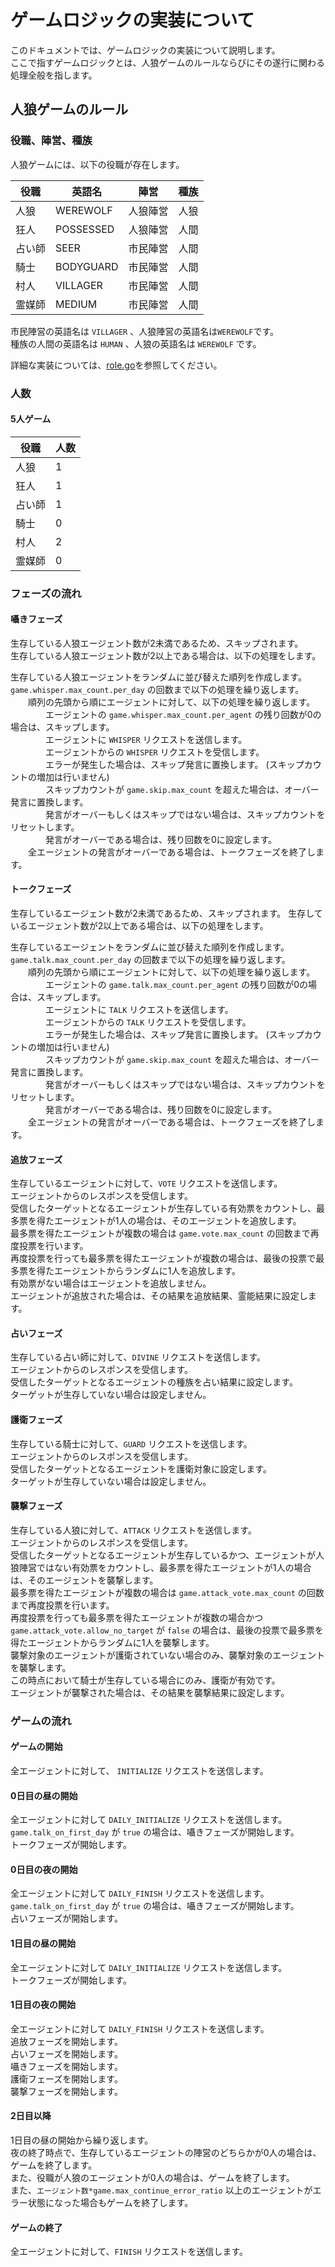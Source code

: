 # ゲームロジックの実装について

このドキュメントでは、ゲームロジックの実装について説明します。\
ここで指すゲームロジックとは、人狼ゲームのルールならびにその遂行に関わる処理全般を指します。

## 人狼ゲームのルール

### 役職、陣営、種族

人狼ゲームには、以下の役職が存在します。

| 役職   | 英語名    | 陣営     | 種族 |
| ------ | --------- | -------- | ---- |
| 人狼   | WEREWOLF  | 人狼陣営 | 人狼 |
| 狂人   | POSSESSED | 人狼陣営 | 人間 |
| 占い師 | SEER      | 市民陣営 | 人間 |
| 騎士   | BODYGUARD | 市民陣営 | 人間 |
| 村人   | VILLAGER  | 市民陣営 | 人間 |
| 霊媒師 | MEDIUM    | 市民陣営 | 人間 |

市民陣営の英語名は `VILLAGER` 、人狼陣営の英語名は`WEREWOLF`です。\
種族の人間の英語名は `HUMAN` 、人狼の英語名は `WEREWOLF` です。

詳細な実装については、[role.go](../model/role.go)を参照してください。

### 人数

#### 5人ゲーム

| 役職   | 人数 |
| ------ | ---- |
| 人狼   | 1    |
| 狂人   | 1    |
| 占い師 | 1    |
| 騎士   | 0    |
| 村人   | 2    |
| 霊媒師 | 0    |

### フェーズの流れ

#### 囁きフェーズ

生存している人狼エージェント数が2未満であるため、スキップされます。\
生存している人狼エージェント数が2以上である場合は、以下の処理をします。

生存している人狼エージェントをランダムに並び替えた順列を作成します。\
`game.whisper.max_count.per_day` の回数まで以下の処理を繰り返します。\
&emsp;&emsp;順列の先頭から順にエージェントに対して、以下の処理を繰り返します。\
&emsp;&emsp;&emsp;&emsp;エージェントの `game.whisper.max_count.per_agent` の残り回数が0の場合は、スキップします。\
&emsp;&emsp;&emsp;&emsp;エージェントに `WHISPER` リクエストを送信します。\
&emsp;&emsp;&emsp;&emsp;エージェントからの `WHISPER` リクエストを受信します。\
&emsp;&emsp;&emsp;&emsp;エラーが発生した場合は、スキップ発言に置換します。 (スキップカウントの増加は行いません)\
&emsp;&emsp;&emsp;&emsp;スキップカウントが `game.skip.max_count` を超えた場合は、オーバー発言に置換します。\
&emsp;&emsp;&emsp;&emsp;発言がオーバーもしくはスキップではない場合は、スキップカウントをリセットします。\
&emsp;&emsp;&emsp;&emsp;発言がオーバーである場合は、残り回数を0に設定します。\
&emsp;&emsp;全エージェントの発言がオーバーである場合は、トークフェーズを終了します。

#### トークフェーズ

生存しているエージェント数が2未満であるため、スキップされます。
生存しているエージェント数が2以上である場合は、以下の処理をします。

生存しているエージェントをランダムに並び替えた順列を作成します。\
`game.talk.max_count.per_day` の回数まで以下の処理を繰り返します。\
&emsp;&emsp;順列の先頭から順にエージェントに対して、以下の処理を繰り返します。\
&emsp;&emsp;&emsp;&emsp;エージェントの `game.talk.max_count.per_agent` の残り回数が0の場合は、スキップします。\
&emsp;&emsp;&emsp;&emsp;エージェントに `TALK` リクエストを送信します。\
&emsp;&emsp;&emsp;&emsp;エージェントからの `TALK` リクエストを受信します。\
&emsp;&emsp;&emsp;&emsp;エラーが発生した場合は、スキップ発言に置換します。 (スキップカウントの増加は行いません)\
&emsp;&emsp;&emsp;&emsp;スキップカウントが `game.skip.max_count` を超えた場合は、オーバー発言に置換します。\
&emsp;&emsp;&emsp;&emsp;発言がオーバーもしくはスキップではない場合は、スキップカウントをリセットします。\
&emsp;&emsp;&emsp;&emsp;発言がオーバーである場合は、残り回数を0に設定します。\
&emsp;&emsp;全エージェントの発言がオーバーである場合は、トークフェーズを終了します。

#### 追放フェーズ

生存しているエージェントに対して、`VOTE` リクエストを送信します。\
エージェントからのレスポンスを受信します。\
受信したターゲットとなるエージェントが生存している有効票をカウントし、最多票を得たエージェントが1人の場合は、そのエージェントを追放します。\
最多票を得たエージェントが複数の場合は `game.vote.max_count` の回数まで再度投票を行います。\
再度投票を行っても最多票を得たエージェントが複数の場合は、最後の投票で最多票を得たエージェントからランダムに1人を追放します。\
有効票がない場合はエージェントを追放しません。\
エージェントが追放された場合は、その結果を追放結果、霊能結果に設定します。

#### 占いフェーズ

生存している占い師に対して、`DIVINE` リクエストを送信します。\
エージェントからのレスポンスを受信します。\
受信したターゲットとなるエージェントの種族を占い結果に設定します。\
ターゲットが生存していない場合は設定しません。

#### 護衛フェーズ

生存している騎士に対して、`GUARD` リクエストを送信します。\
エージェントからのレスポンスを受信します。\
受信したターゲットとなるエージェントを護衛対象に設定します。\
ターゲットが生存していない場合は設定しません。

#### 襲撃フェーズ

生存している人狼に対して、`ATTACK` リクエストを送信します。\
エージェントからのレスポンスを受信します。\
受信したターゲットとなるエージェントが生存しているかつ、エージェントが人狼陣営ではない有効票をカウントし、最多票を得たエージェントが1人の場合は、そのエージェントを襲撃します。\
最多票を得たエージェントが複数の場合は `game.attack_vote.max_count` の回数まで再度投票を行います。\
再度投票を行っても最多票を得たエージェントが複数の場合かつ `game.attack_vote.allow_no_target` が `false` の場合は、最後の投票で最多票を得たエージェントからランダムに1人を襲撃します。\
襲撃対象のエージェントが護衛されていない場合のみ、襲撃対象のエージェントを襲撃します。\
この時点において騎士が生存している場合にのみ、護衛が有効です。\
エージェントが襲撃された場合は、その結果を襲撃結果に設定します。

### ゲームの流れ

#### ゲームの開始

全エージェントに対して、 `INITIALIZE` リクエストを送信します。

#### 0日目の昼の開始

全エージェントに対して `DAILY_INITIALIZE` リクエストを送信します。\
`game.talk_on_first_day` が `true` の場合は、囁きフェーズが開始します。\
トークフェーズが開始します。

#### 0日目の夜の開始

全エージェントに対して `DAILY_FINISH` リクエストを送信します。\
`game.talk_on_first_day` が `true` の場合は、囁きフェーズが開始します。\
占いフェーズが開始します。

#### 1日目の昼の開始

全エージェントに対して `DAILY_INITIALIZE` リクエストを送信します。\
トークフェーズが開始します。

#### 1日目の夜の開始

全エージェントに対して `DAILY_FINISH` リクエストを送信します。\
追放フェーズを開始します。\
占いフェーズを開始します。\
囁きフェーズを開始します。\
護衛フェーズを開始します。\
襲撃フェーズを開始します。

#### 2日目以降

1日目の昼の開始から繰り返します。\
夜の終了時点で、生存しているエージェントの陣営のどちらかが0人の場合は、ゲームを終了します。\
また、役職が人狼のエージェントが0人の場合は、ゲームを終了します。\
また、`エージェント数*game.max_continue_error_ratio` 以上のエージェントがエラー状態になった場合もゲームを終了します。

#### ゲームの終了

全エージェントに対して、`FINISH` リクエストを送信します。
